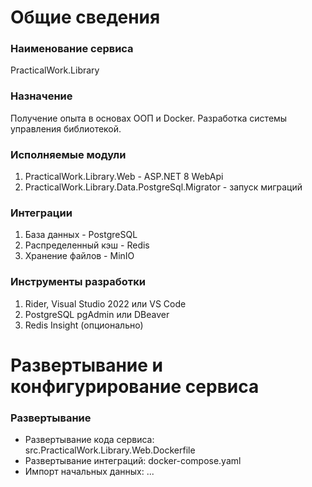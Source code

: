 # Общие сведения
### Наименование сервиса
PracticalWork.Library

### Назначение
Получение опыта в основах ООП и Docker.
Разработка системы управления библиотекой.

### Исполняемые модули
1. PracticalWork.Library.Web - ASP.NET 8 WebApi
2. PracticalWork.Library.Data.PostgreSql.Migrator - запуск миграций

### Интеграции
1. База данных - PostgreSQL
2. Распределенный кэш - Redis
3. Хранение файлов - MinIO

### Инструменты разработки
1. Rider, Visual Studio 2022 или VS Code
2. PostgreSQL pgAdmin или DBeaver
3. Redis Insight (опционально)

# Развертывание и конфигурирование сервиса
### Развертывание
- Развертывание кода сервиса: src.PracticalWork.Library.Web.Dockerfile
- Развертывание интеграций: docker-compose.yaml
- Импорт начальных данных: ...